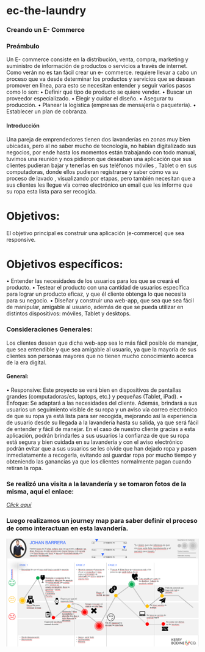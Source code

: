 # ec-the-laundry

### Creando un E- Commerce 
### Preámbulo
Un E- commerce consiste en la distribución, venta, compra, marketing y suministro de información de productos o servicios a través de internet.  Como verán no es tan fácil crear un e- commerce. requiere llevar a cabo un proceso que va desde determinar los productos y servicios que se desean promover en línea, para esto se necesitan entender y seguir varios pasos como lo son:
•	Definir qué tipo de producto se quiere vender.
•	Buscar un proveedor especializado.
•	Elegir y cuidar el diseño.
•	Asegurar tu producción.
•	Planear la logística (empresas de mensajería o paquetería).
•	Establecer un plan de cobranza.
#### Introducción
Una pareja de emprendedores tienen dos lavanderías en zonas muy bien ubicadas, pero al no saber mucho de tecnología, no habían digitalizado sus negocios, por ende hasta los momentos están trabajando con todo manual, tuvimos una reunión y nos pidieron que deseaban una aplicación  que sus clientes pudieran bajar y tenerlas en sus teléfonos móviles , Tablet o en sus computadoras, donde ellos pudieran registrarse y saber cómo va su proceso de lavado , visualizando por etapas, pero también necesitan que a sus clientes les llegue vía correo electrónico un email que les informe que su ropa esta lista para ser recogida. 

# Objetivos:

El objetivo principal es construir una aplicación (e-commerce) que sea responsive.

# Objetivos específicos:
•	Entender las necesidades de los usuarios para los que se creará el producto.
•	Testear el producto con una cantidad de usuarios específica para lograr un producto eficaz, y que él cliente obtenga lo que necesita para su negocio.
•	Diseñar y construir una web-app, que sea que sea fácil de manipular, amigable al usuario, además de que se pueda utilizar en distintos dispositivos: móviles, Tablet y desktops.
### Consideraciones Generales:
Los clientes desean que dicha web-app sea lo más fácil posible de manejar, que sea entendible y que sea amigable al usuario, ya que la mayoría de sus clientes son personas mayores que no tienen mucho conocimiento acerca de la era digital.

#### General:
•	Responsive: Este proyecto se verá bien en dispositivos de pantallas grandes (computadoras/es, laptops, etc.) y pequeñas (Tablet, iPad).
•	Enfoque: Se adaptará a las necesidades del cliente. Además, brindará a sus usuarios un seguimiento visible de su ropa y un aviso vía correo electrónico de que su ropa ya está lista para ser recogida, mejorando así la experiencia de usuario desde su llegada a la lavandería hasta su salida, ya que será fácil de entender y fácil de manejar. En el caso de nuestro cliente gracias a esta aplicación, podrán brindarles a sus usuarios la confianza de que su ropa está segura y bien cuidada en su lavandería y con el aviso electrónico podrán evitar que a sus usuarios se les olvide que han dejado ropa y pasen inmediatamente a recogerla, evitando asi guardar ropa por mucho tiempo y obteniendo las ganancias ya que los clientes normalmente pagan cuando retiran la ropa.

### Se realizó una visita a la lavandería y se tomaron fotos de la misma, aquí el enlace:
[_Click aquí_](https://drive.google.com/drive/folders/1LhUJh1aGiIx_UQ0MzhEPiti-BEitNlTf?usp=sharing)

### Luego realizamos un journey map para saber definir el proceso de como interactuan en esta lavandería.

![journey map](https://raw.githubusercontent.com/Vicky2813/ec-the-laundry/master/img/cj.PNG)
